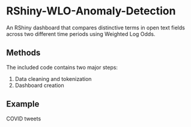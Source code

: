 # RShiny-WLO-Anomaly-Detection
An RShiny dashboard that compares distinctive terms in open text fields across two different time periods using Weighted Log Odds. 


## Methods
The included code contains two major steps:  

  1. Data cleaning and tokenization
  2. Dashboard creation


## Example
COVID tweets
